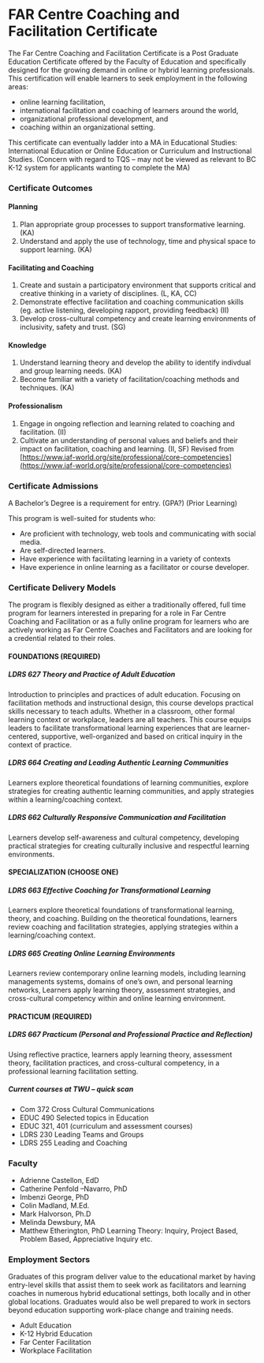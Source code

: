 # FAR Centre Coaching and Facilitation Certificate

The Far Centre Coaching and Facilitation Certificate is a Post Graduate Education Certificate offered by the Faculty of Education and specifically designed for the growing demand in online or hybrid learning professionals. This certification will enable learners to seek employment in the following areas:

* online learning facilitation,
* international facilitation and coaching of learners around the world,
* organizational professional development, and
* coaching within an organizational setting.

This certificate can eventually ladder into a MA in Educational Studies: International Education or Online Education or Curriculum and Instructional Studies. \(Concern with regard to TQS – may not be viewed as relevant to BC K-12 system for applicants wanting to complete the MA\)

### Certificate Outcomes

#### Planning

1. Plan appropriate group processes to support transformative learning.  \(KA\)
2. Understand and apply the use of technology, time and physical space to support learning. 
    \(KA\)

#### Facilitating and Coaching

1. Create and sustain a participatory environment that supports critical and creative thinking in a 
    variety of disciplines.  \(L, KA, CC\)
2. Demonstrate effective facilitation and coaching communication skills \(eg. active listening, 
    developing rapport, providing feedback\) \(II\)
3. Develop cross-cultural competency and create learning environments of inclusivity, safety
    and trust.  \(SG\)

#### Knowledge

1. Understand learning theory and develop the ability to identify indivdual and group learning 
    needs. \(KA\)
2. Become familiar with a variety of facilitation/coaching methods and techniques.  \(KA\)

#### Professionalism

1. Engage in ongoing reflection and learning related to coaching and facilitation.   \(II\)
2. Cultivate an understanding of personal values and beliefs and their impact on facilitation, 
    coaching and learning. \(II, SF\) 
   Revised from [https://www.iaf-world.org/site/professional/core-competencies](https://www.iaf-world.org/site/professional/core-competencies)

### Certificate Admissions

A Bachelor’s Degree is a requirement for entry.  \(GPA?\) \(Prior Learning\)

This program is well-suited for students who:

* Are proficient with technology, web tools and communicating with social media.
* Are self-directed learners.
* Have experience with facilitating learning in a variety of contexts
* Have experience in online learning as a facilitator or course developer.

### Certificate Delivery Models

The program is flexibly designed as either a traditionally offered, full time program for learners interested in preparing for a role in Far Centre Coaching and Facilitation or as a fully online program for learners who are actively working as Far Centre Coaches and Facilitators and are looking for a credential related to their roles.  

#### FOUNDATIONS (REQUIRED)
##### LDRS 627 Theory and Practice of Adult Education 
Introduction to principles and practices of adult education. Focusing on facilitation methods and instructional design, this course develops practical skills necessary to teach adults. Whether in a classroom, other formal learning context or workplace, leaders are all teachers. This course equips leaders to facilitate transformational learning experiences that are learner-centered, supportive, well-organized and based on critical inquiry in the context of practice. 

##### LDRS 664 Creating and Leading Authentic Learning Communities
Learners explore theoretical foundations of learning communities, explore strategies for creating authentic learning communities, and apply strategies within a learning/coaching context.

##### LDRS 662 Culturally Responsive Communication and Facilitation 
Learners develop self-awareness and cultural competency, developing practical strategies for creating culturally inclusive and respectful learning environments. 

#### SPECIALIZATION (CHOOSE ONE)

##### LDRS  663 Effective Coaching for Transformational Learning
Learners explore theoretical foundations of transformational learning, theory, and coaching. Building on the theoretical foundations, learners review coaching and facilitation strategies, applying strategies within a learning/coaching context. 

##### LDRS 665 Creating Online Learning Environments
Learners review contemporary online learning models, including learning managements systems, domains of one’s own, and personal learning networks, Learners apply learning theory, assessment strategies, and cross-cultural competency within and online learning environment.  

#### PRACTICUM (REQUIRED)

##### LDRS 667 Practicum (Personal and Professional Practice and Reflection)
Using reflective practice, learners apply learning theory, assessment theory, facilitation practices, and cross-cultural competency, in a professional learning facilitation setting.


##### Current courses at TWU – quick scan

* Com 372 Cross Cultural Communications
* EDUC 490 Selected topics in Education
* EDUC 321, 401 \(curriculum and assessment courses\)
* LDRS 230 Leading Teams and Groups
* LDRS 255 Leading and Coaching 

### Faculty

* Adrienne Castellon, EdD
* Catherine Penfold –Navarro, PhD
* Imbenzi George, PhD
* Colin Madland, M.Ed.
* Mark Halvorson, Ph.D
* Melinda Dewsbury, MA
* Matthew Etherington, PhD  Learning Theory:  Inquiry, Project Based, Problem Based, Appreciative Inquiry etc.

### Employment Sectors

Graduates of this program deliver value to the educational market by having entry-level skills that assist them to seek work as facilitators and learning coaches in numerous hybrid educational settings, both locally and in other global locations.  Graduates would also be well prepared to work in sectors beyond education supporting work-place change and training needs.

* Adult Education
* K-12 Hybrid Education
* Far Center Facilitation
* Workplace Facilitation



